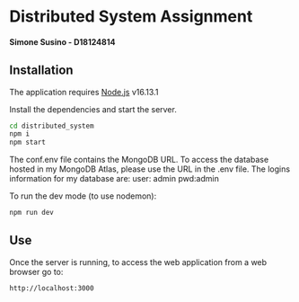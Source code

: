 # Distributed System Assignment 
#### Simone Susino - D18124814
## Installation

The application requires [Node.js](https://nodejs.org/) v16.13.1

Install the dependencies and start the server.

```sh
cd distributed_system
npm i 
npm start
```
The conf.env file contains the MongoDB URL. 
To access the database hosted in my MongoDB Atlas, please use the URL in the .env file.
The logins information for my database are:
user: admin 
pwd:admin

To run the dev mode (to use nodemon):

```sh
npm run dev
```

## Use

Once the server is running, to access the web application from a web browser go to:

```sh
http://localhost:3000
```